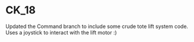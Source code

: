 CK_18
=====

Updated the Command branch to include some crude tote lift system code. Uses a joystick to interact with the lift motor :)
